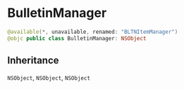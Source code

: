 # BulletinManager

``` swift
@available(*, unavailable, renamed: "BLTNItemManager")
@objc public class BulletinManager: NSObject 
```

## Inheritance

`NSObject`, `NSObject`, `NSObject`

